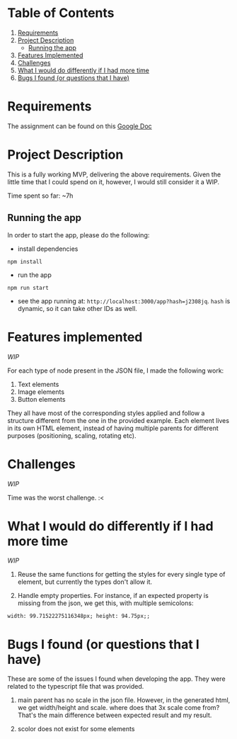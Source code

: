 # Table of Contents

1. [Requirements](#requirements)
2. [Project Description](#project-description)
   - [Running the app](#running)
3. [Features Implemented](#features-implemented)
4. [Challenges](#challenges)
5. [What I would do differently if I had more time](#differently)
6. [Bugs I found (or questions that I have)](#assignment_issues)

<a name="requirements"></a>   
# Requirements

The assignment can be found on this [Google Doc](https://docs.google.com/document/d/1lhI8fJkxT-gVQZHte_CaPfgp5yaJv1pKerzr7eh62g8/edit)

<a name="project-description"></a>   
# Project Description

This is a fully working MVP, delivering the above requirements. Given the little time that I could spend on it, however, I would still consider it a WIP. 

Time spent so far: ~7h

<a name="running"></a>   
## Running the app

In order to start the app, please do the following:
- install dependencies

```
npm install
```
- run the app
```
npm run start
```

- see the app running at: `http://localhost:3000/app?hash=j2308jq`. `hash` is dynamic, so it can take other IDs as well.

<a name="features-implemented"></a>   
# Features implemented

_WIP_

For each type of node present in the JSON file, I made the following work:

1. Text elements
2. Image elements
3. Button elements

They all have most of the corresponding styles applied and follow a structure different from the one in the provided example. Each element lives in its own HTML element, instead of having multiple parents for different purposes (positioning, scaling, rotating etc).

<a name="challenges"></a>   
# Challenges

_WIP_

Time was the worst challenge. :<

<a name="differently"></a>   
# What I would do differently if I had more time

_WIP_

1. Reuse the same functions for getting the styles for every single type of element, but currently the types don't allow it.

1. Handle empty properties. For instance, if an expected property is missing from the json, we get this, with multiple semicolons: 
```
width: 99.71522275116348px; height: 94.75px;;
```

<a name="assignment_issues"></a>   
# Bugs I found (or questions that I have)

These are some of the issues I found when developing the app. They were related to the typescript file that was provided.

1. main parent has no scale in the json file. However, in the generated html, we get width/height and scale. where does that 3x scale come from? That's the main difference between expected result and my result.

1. scolor does not exist for some elements
